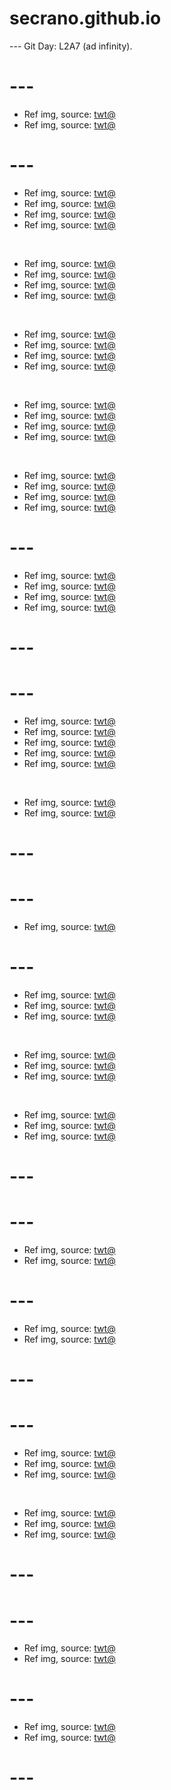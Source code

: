 # secrano.github.io

--- Git Day: L2A7 (ad infinity).

# ---

- Ref img, source: [twt@](https://x.com/Haich_AI/status/1926896915561549919)
- Ref img, source: [twt@](https://x.com/kristtnne/status/1921028841717256662)

# ---

- Ref img, source: [twt@](https://x.com/000chun000_/status/1926444611657953748)
- Ref img, source: [twt@](https://x.com/hourly_shitpost/status/1926684747926818894)
- Ref img, source: [twt@](https://x.com/interesting_aIl/status/1926686014057152609)
- Ref img, source: [twt@](https://x.com/Catsillyness/status/1926294581835882948)

<br/>

- Ref img, source: [twt@](https://x.com/AuraWithCat/status/1926525815086252058)
- Ref img, source: [twt@](https://x.com/Myth_/status/1926341665834377462)
- Ref img, source: [twt@](https://x.com/MissMikkaa/status/1926636041961627774)
- Ref img, source: [twt@](https://x.com/luxnoira/status/1926415019173896533)

<br/>

- Ref img, source: [twt@](https://x.com/PunchingCat/status/1926625804366061646)
- Ref img, source: [twt@](https://x.com/sonwooang/status/1926654422425149458)
- Ref img, source: [twt@](https://x.com/skkaka3k/status/1926424769127235844)
- Ref img, source: [twt@](https://x.com/000chun000_/status/1926653691014099292)

<br/>

- Ref img, source: [twt@](https://x.com/02121976_yama2/status/1926656315524333601)
- Ref img, source: [twt@](https://x.com/tokio0131/status/1926579711712374955)
- Ref img, source: [twt@](https://x.com/ginotty/status/1926646816881229910)
- Ref img, source: [twt@](https://x.com/milkissecret/status/1926676273373294774)

<br/>

- Ref img, source: [twt@](https://x.com/AuraWithCat/status/1926481268583043472)
- Ref img, source: [twt@](https://x.com/000chun000_/status/1926471517337948477)
- Ref img, source: [twt@](https://x.com/AIFischermann/status/1926325492937859441)
- Ref img, source: [twt@](https://x.com/natsume0v0/status/1926627019590189509)

# ---

- Ref img, source: [twt@](https://x.com/coffee2hai/status/1926613193037672627)
- Ref img, source: [twt@](https://x.com/RUby_KiRi/status/1926649316015259891)
- Ref img, source: [twt@](https://x.com/lovecouplsx/status/1926424433968775535)
- Ref img, source: [twt@](https://x.com/Anime_Frieren/status/1926559202052317316)

# ---
# ---

- Ref img, source: [twt@](https://x.com/seekorplatypus/status/1925981202738983415)
- Ref img, source: [twt@](https://x.com/AMAZlNGNATURE/status/1926221260993749015)
- Ref img, source: [twt@](https://x.com/refocusmateria/status/1922043515619385731)
- Ref img, source: [twt@](https://x.com/emmie_h1234/status/1376221442354917382)
- Ref img, source: [twt@](https://x.com/PunchingCat/status/1926299777702015013)

<br/>

- Ref img, source: [twt@](https://x.com/emmie_h1234/status/1552655726316621824)
- Ref img, source: [twt@](https://x.com/aitaikimochi/status/1826711237977309314)

# ---
# ---

- Ref img, source: [twt@](https://x.com/ai_zerara/status/1925896741078884680)

# ---

- Ref img, source: [twt@](https://x.com/Basil_Pepper/status/1925170563661942998)
- Ref img, source: [twt@](https://x.com/ito_ito_18/status/1925122363173265619)
- Ref img, source: [twt@](https://x.com/Scrygl/status/1925248630161813793)

<br/>

- Ref img, source: [twt@](https://x.com/Dsymobile4999/status/1925152089065574756)
- Ref img, source: [twt@](https://x.com/0xgaut/status/1924911281317798038)
- Ref img, source: [twt@](https://x.com/konomiarts/status/1925192444942901330)

<br/>

- Ref img, source: [twt@](https://x.com/SpideyStrife/status/1925002666528100788)
- Ref img, source: [twt@](https://x.com/MissesLimitless/status/1924915700197425436)
- Ref img, source: [twt@](https://x.com/FionaBowler/status/1925146511370801225)

# ---
# ---

- Ref img, source: [twt@](https://x.com/apostraphi/status/1924834798977114620)
- Ref img, source: [twt@](https://x.com/cIoudgf/status/1924980386532094441)

# ---

- Ref img, source: [twt@](https://x.com/Haich_AI/status/1924552111838089650)
- Ref img, source: [twt@](https://x.com/scarVii/status/1924156941921571226)

# ---
# ---

- Ref img, source: [twt@](https://x.com/suaverotic/status/1924121303339999578)
- Ref img, source: [twt@](https://x.com/matiroy/status/1924314057445880016)
- Ref img, source: [twt@](https://x.com/fatfatpankocat/status/1924266347367669772)

<br/>

- Ref img, source: [twt@](https://x.com/sonwooang/status/1924175182304080227)
- Ref img, source: [twt@](https://x.com/houshoumarine/status/1924073573423133034)
- Ref img, source: [twt@](https://x.com/franzkatka/status/1924259433887998255)

# ---
# ---

- Ref img, source: [twt@](https://x.com/interesting_aIl/status/1923808800449888686)
- Ref img, source: [twt@](https://x.com/zerithslut/status/1923939413572059177)

# ---

- Ref img, source: [twt@](https://x.com/Rainmaker1973/status/1923257112336928852)
- Ref img, source: [twt@](https://x.com/Rainmaker1973/status/1923303504413687936)

# ---
